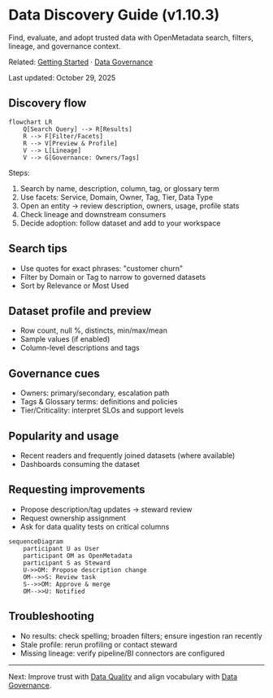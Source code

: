 ﻿# Data Discovery Guide (v1.10.3)

Find, evaluate, and adopt trusted data with OpenMetadata search, filters, lineage, and governance context.

Related: [Getting Started](./getting-started.md) · [Data Governance](./data-governance.md)

Last updated: October 29, 2025

## Discovery flow

```mermaid
flowchart LR
	Q[Search Query] --> R[Results]
	R --> F[Filter/Facets]
	R --> V[Preview & Profile]
	V --> L[Lineage]
	V --> G[Governance: Owners/Tags]
```

Steps:
1) Search by name, description, column, tag, or glossary term
2) Use facets: Service, Domain, Owner, Tag, Tier, Data Type
3) Open an entity → review description, owners, usage, profile stats
4) Check lineage and downstream consumers
5) Decide adoption: follow dataset and add to your workspace

## Search tips

- Use quotes for exact phrases: "customer churn"
- Filter by Domain or Tag to narrow to governed datasets
- Sort by Relevance or Most Used

## Dataset profile and preview

- Row count, null %, distincts, min/max/mean
- Sample values (if enabled)
- Column-level descriptions and tags

## Governance cues

- Owners: primary/secondary, escalation path
- Tags & Glossary terms: definitions and policies
- Tier/Criticality: interpret SLOs and support levels

## Popularity and usage

- Recent readers and frequently joined datasets (where available)
- Dashboards consuming the dataset

## Requesting improvements

- Propose description/tag updates → steward review
- Request ownership assignment
- Ask for data quality tests on critical columns

```mermaid
sequenceDiagram
	participant U as User
	participant OM as OpenMetadata
	participant S as Steward
	U->>OM: Propose description change
	OM-->>S: Review task
	S-->>OM: Approve & merge
	OM-->>U: Notified
```

## Troubleshooting

- No results: check spelling; broaden filters; ensure ingestion ran recently
- Stale profile: rerun profiling or contact steward
- Missing lineage: verify pipeline/BI connectors are configured

---

Next: Improve trust with [Data Quality](./data-quality.md) and align vocabulary with [Data Governance](./data-governance.md).
